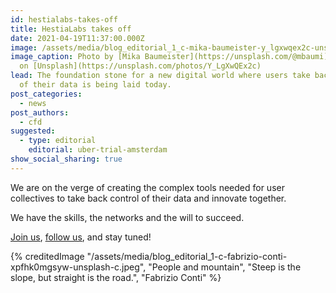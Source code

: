 ```yaml
---
id: hestialabs-takes-off
title: HestiaLabs takes off
date: 2021-04-19T11:37:00.000Z
image: /assets/media/blog_editorial_1_c-mika-baumeister-y_lgxwqex2c-unsplash-c.jpeg
image_caption: Photo by [Mika Baumeister](https://unsplash.com/@mbaumi)
  on [Unsplash](https://unsplash.com/photos/Y_LgXwQEx2c)
lead: The foundation stone for a new digital world where users take back control
  of their data is being laid today.
post_categories:
  - news
post_authors:
  - cfd
suggested:
  - type: editorial
    editorial: uber-trial-amsterdam
show_social_sharing: true
---
```

We are on the verge of creating the complex tools needed for user collectives to take back control of their data and innovate together.

We have the skills, the networks and the will to succeed.

[Join us](/en/projects/), [follow us](https://twitter.com/hestialabs), and stay tuned!

{% creditedImage "/assets/media/blog_editorial_1-c-fabrizio-conti-xpfhk0mgsyw-unsplash-c.jpeg", "People and mountain", "Steep is the slope, but straight is the road.", "Fabrizio Conti" %}

